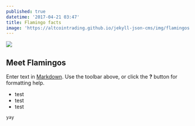 ```yaml
---
published: true
datetime: '2017-04-21 03:47'
title: Flamingo facts
image: 'https://altcointrading.github.io/jekyll-json-cms/img/flamingos.jpg'
---
```


![](https://altcointrading.github.io/jekyll-json-cms/img/flamingos.jpg)

## Meet Flamingos

Enter text in [Markdown](http://daringfireball.net/projects/markdown/). Use the toolbar above, or click the **?** button for formatting help.

* test
* test
* test

`yay`
